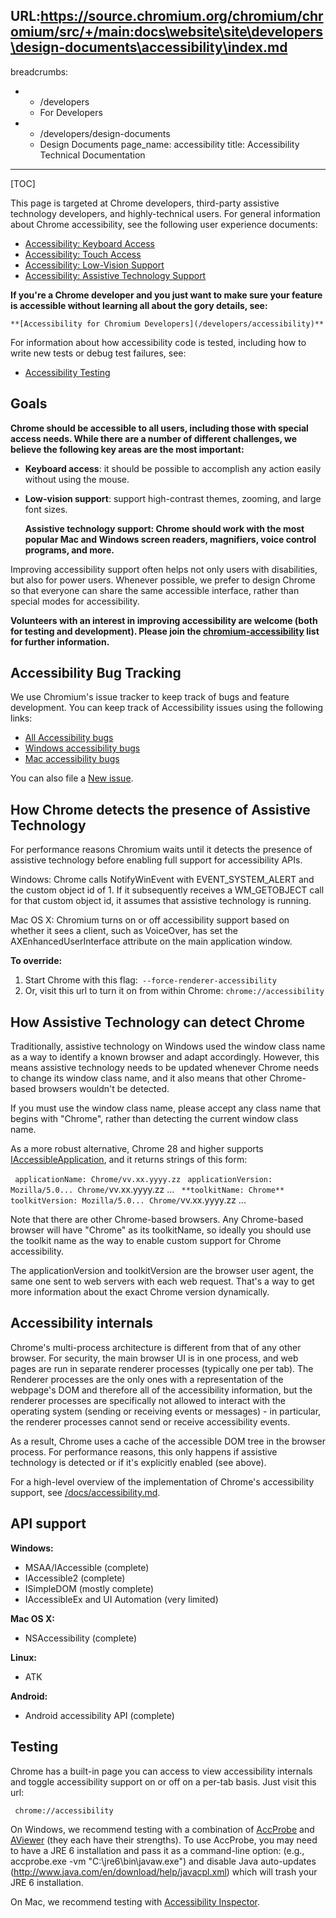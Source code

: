 URL:https://source.chromium.org/chromium/chromium/src/+/main:docs\website\site\developers\design-documents\accessibility\index.md
---
breadcrumbs:
- - /developers
  - For Developers
- - /developers/design-documents
  - Design Documents
page_name: accessibility
title: Accessibility Technical Documentation
---

[TOC]

This page is targeted at Chrome developers, third-party assistive technology
developers, and highly-technical users. For general information about Chrome
accessibility, see the following user experience documents:

*   [Accessibility: Keyboard Access](/user-experience/keyboard-access)
*   [Accessibility: Touch Access](/user-experience/touch-access)
*   [Accessibility: Low-Vision
            Support](/user-experience/low-vision-support)
*   [Accessibility: Assistive Technology
            Support](/user-experience/assistive-technology-support)

**If you're a Chrome developer and you just want to make sure your feature is
accessible without learning all about the gory details, see:**

    **[Accessibility for Chromium Developers](/developers/accessibility)**

For information about how accessibility code is tested, including how to write
new tests or debug test failures, see:

*   [Accessibility Testing](/developers/accessibility/testing)

## Goals

**Chrome should be accessible to all users, including those with special access
needs. While there are a number of different challenges, we believe the
following key areas are the most important:**

*   **Keyboard access**: it should be possible to accomplish any action
            easily without using the mouse.
*   **Low-vision support**: support high-contrast themes, zooming, and
            large font sizes.

    ****Assistive technology support**: Chrome should work with the most popular
    Mac and Windows screen readers, magnifiers, voice control programs, and
    more.**

Improving accessibility support often helps not only users with disabilities,
but also for power users. Whenever possible, we prefer to design Chrome so that
everyone can share the same accessible interface, rather than special modes for
accessibility.

**Volunteers with an interest in improving accessibility are welcome (both for
testing and development). Please join the
[chromium-accessibility](http://groups.google.com/a/chromium.org/group/chromium-accessibility)
list for further information.**

## Accessibility Bug Tracking

We use Chromium's issue tracker to keep track of bugs and feature development.
You can keep track of Accessibility issues using the following links:

*   [All Accessibility
            bugs](https://issues.chromium.org/issues?q=customfield1223031:Cr-UI-Accessibility%20status:open)
*   [Windows accessibility
            bugs](https://issues.chromium.org/issues?q=customfield1223031:Cr-UI-Accessibility%20customfield1223084:%22Windows%22%20status:open)
*   [Mac accessibility
            bugs](https://issues.chromium.org/issues?q=customfield1223031:Cr-UI-Accessibility%20customfield1223084:%22Mac%22%20status:open)

You can also file a [New issue](https://issues.chromium.org/new).

## How Chrome detects the presence of Assistive Technology

For performance reasons Chromium waits until it detects the presence of
assistive technology before enabling full support for accessibility APIs.

Windows: Chrome calls NotifyWinEvent with EVENT_SYSTEM_ALERT and the custom
object id of 1. If it subsequently receives a WM_GETOBJECT call for that custom
object id, it assumes that assistive technology is running.

Mac OS X: Chromium turns on or off accessibility support based on whether it
sees a client, such as VoiceOver, has set the AXEnhancedUserInterface attribute
on the main application window.

**To override:**

1.  Start Chrome with this flag:` --force-renderer-accessibility`
2.  Or, visit this url to turn it on from within Chrome:
            `chrome://accessibility`

## How Assistive Technology can detect Chrome

Traditionally, assistive technology on Windows used the window class name as a
way to identify a known browser and adapt accordingly. However, this means
assistive technology needs to be updated whenever Chrome needs to change its
window class name, and it also means that other Chrome-based browsers wouldn't
be detected.

If you must use the window class name, please accept any class name that begins
with "Chrome", rather than detecting the current window class name.

As a more robust alternative, Chrome 28 and higher supports
[IAccessibleApplication](http://accessibility.linuxfoundation.org/a11yspecs/ia2/docs/html/interface_i_accessible_application.html),
and it returns strings of this form:

` applicationName: Chrome/vv.xx.yyyy.zz`
` applicationVersion: Mozilla/5.0... Chrome/`vv.xx.yyyy.zz ...
` **toolkitName: Chrome**`
` toolkitVersion: Mozilla/5.0... Chrome/`vv.xx.yyyy.zz ...

Note that there are other Chrome-based browsers. Any Chrome-based browser will
have "Chrome" as its toolkitName, so ideally you should use the toolkit name as
the way to enable custom support for Chrome accessibility.

The applicationVersion and toolkitVersion are the browser user agent, the same
one sent to web servers with each web request. That's a way to get more
information about the exact Chrome version dynamically.

## Accessibility internals

Chrome's multi-process architecture is different from that of any other browser.
For security, the main browser UI is in one process, and web pages are run in
separate renderer processes (typically one per tab). The Renderer processes are
the only ones with a representation of the webpage's DOM and therefore all of
the accessibility information, but the renderer processes are specifically not
allowed to interact with the operating system (sending or receiving events or
messages) - in particular, the renderer processes cannot send or receive
accessibility events.

As a result, Chrome uses a cache of the accessible DOM tree in the browser
process. For performance reasons, this only happens if assistive technology is
detected or if it's explicitly enabled (see above).

For a high-level overview of the implementation of Chrome's accessibility
support, see
[/docs/accessibility.md](https://chromium.googlesource.com/chromium/src/+/HEAD/docs/accessibility.md).

## API support

**Windows:**

*   MSAA/IAccessible (complete)
*   IAccessible2 (complete)
*   ISimpleDOM (mostly complete)
*   IAccessibleEx and UI Automation (very limited)

**Mac OS X:**

*   NSAccessibility (complete)

**Linux:**

*   ATK

**Android:**

*   Android accessibility API (complete)

## Testing

Chrome has a built-in page you can access to view accessibility internals and
toggle accessibility support on or off on a per-tab basis. Just visit this url:

` chrome://accessibility`

On Windows, we recommend testing with a combination of
[AccProbe](http://accessibility.linuxfoundation.org/a11yweb/util/accprobe/) and
[AViewer](http://blog.paciellogroup.com/2013/03/aviewer-2013/) (they each have
their strengths). To use AccProbe, you may need to have a JRE 6 installation and
pass it as a command-line option: (e.g., accprobe.exe -vm
"C:\\jre6\\bin\\javaw.exe") and disable Java auto-updates
(http://www.java.com/en/download/help/javacpl.xml) which will trash your JRE 6
installation.

On Mac, we recommend testing with [Accessibility
Inspector](http://developer.apple.com/library/mac/#documentation/Accessibility/Conceptual/AccessibilityMacOSX/OSXAXTesting/OSXAXTestingApps.html).
